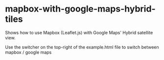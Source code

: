 # mapbox-with-google-maps-hybrid-tiles

Shows how to use Mapbox (Leaflet.js) with Google Maps' Hybrid satellite view.

Use the switcher on the top-right of the example.html file to switch between mapbox / google maps